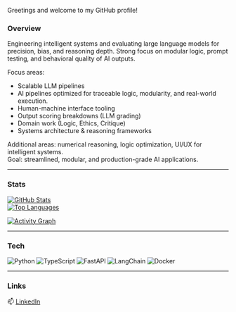 Greetings and welcome to my GitHub profile!

### Overview

Engineering intelligent systems and evaluating large language models for precision, bias, and reasoning depth. Strong focus on modular logic, prompt testing, and behavioral quality of AI outputs.

Focus areas:  
- Scalable LLM pipelines  
- AI pipelines optimized for traceable logic, modularity, and real-world execution. 
- Human-machine interface tooling
- Output scoring breakdowns (LLM grading)
- Domain work (Logic, Ethics, Critique)
- Systems architecture & reasoning frameworks

Additional areas: numerical reasoning, logic optimization, UI/UX for intelligent systems.  
Goal: streamlined, modular, and production-grade AI applications.

---


### Stats

[![GitHub Stats](https://github-readme-stats.vercel.app/api?username=iamMashel&show_icons=true&theme=tokyonight&hide_rank=true)](https://github.com/iamMashel)  
[![Top Languages](https://github-readme-stats.vercel.app/api/top-langs/?username=iamMashel&layout=compact&theme=tokyonight)](https://github.com/iamMashel)


[![Activity Graph](https://github-readme-activity-graph.vercel.app/graph?username=iamMashel&theme=tokyo-night)](https://github.com/iamMashel)

---

### Tech

![Python](https://img.shields.io/badge/Python-3.10-blue?logo=python&style=flat)
![TypeScript](https://img.shields.io/badge/TypeScript-4.x-blue?logo=typescript&style=flat)
![FastAPI](https://img.shields.io/badge/FastAPI-async-green?logo=fastapi&style=flat)
![LangChain](https://img.shields.io/badge/LangChain-LLM-orange?style=flat)
![Docker](https://img.shields.io/badge/Docker-containers-blue?logo=docker&style=flat)

---

### Links

📫 [LinkedIn](https://linkedin.com/in/mashelodera)
